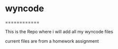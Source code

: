 # wyncode
============

This is the Repo where i will add all my wyncode files

current files are from a homework assignment
